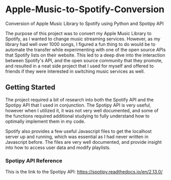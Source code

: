 # Apple-Music-to-Spotify-Conversion
Conversion of Apple Music Library to Spotify using Python and Spotipy API

The purpose of this project was to convert my Apple Music Library to Spotify, as I wanted to change music streaming services. 
However, as my library had well over 1000 songs, I figured a fun thing to do would be to automate the transfer while experimenting 
with one of the open source APIs that Spotify lists on their website. This led to a deep dive into the interaction between 
Spotify's API, and the open source community that they promote, and resulted in a neat side project that I used for myself
and offered to friends if they were interested in switching music services as well. 



## Getting Started

The project required a bit of research into both the Spotify API and the Spotipy API that I used in conjunction.
The Spotipy API is very useful, however when I utilized it, it was not very well documented, and some of the functions required 
additional studying to fully understand how to optimally implement them in my code.

Spotify also provides a few useful Javascript files to get the localhost server up and running, which was essential as I had never 
written in Javascript before. The files are very well documented, and provide insight into how to access user data and modify playlists.


### Spotipy API Reference

This is the link to the Spotipy API: https://spotipy.readthedocs.io/en/2.13.0/


